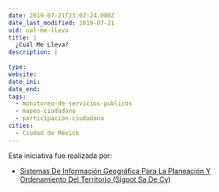 ```yaml
---
date: 2019-07-21T23:02:24.000Z
date_last_modified: 2019-07-21
uid: ual-me-lleva
title: |
  ¿Cuál Me Lleva?
description: |
  
type: 
website: 
date_ini: 
date_end: 
tags:
  - monitoreo-de-servicios-publicos
  - mapeo-ciudadano
  - participación-ciudadana
cities: 
  - Ciudad de México
---
```


Esta iniciativa fue realizada por:

- [Sistemas De Información Geográfica Para La Planeación Y Ordenamiento Del Territorio (Sigpot Sa De Cv)](/organizaciones/sistemas-de-informacion-geografica-para-la-planeacion-y-ordenamiento-del-territorio-sigpot-sa-de-cv)
